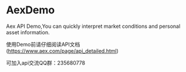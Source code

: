 # AexDemo
Aex API Demo,You can quickly interpret market conditions and personal asset information.

使用Demo前请仔细阅读API文档(https://www.aex.com/page/api_detailed.html)

可加入api交流QQ群：235680778


